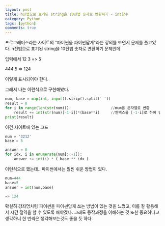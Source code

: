 ```yaml
---
layout: post
title: n진법으로 표기된 string을 10진법 숫자로 변환하기 - int함수
category: Python
tags: [python]
comments: true
---
```


프로그래머스라는 사이트의 "파이썬을 파이썬답게"라는 강의를 보면서 문제를 풀고있다.
n진법으로 표기된 string을 10진법 숫자로 변환하기 문제인데

입력에서
12 3 => 5

444 5 => 124

이렇게 표시되어야 한다.

그래서 나는 이런식으로 구현해봤다.

```python
num, base = map(int, input().strip().split(' '))
result = 0
for i in range(len(str(num))):                  //num을 문자열로 변환
    result += int(str(num)[-1-i])*(base**i)     //인덱스를 [-1-i]로 하여 맨뒤부터 시작하게 하고, 멱승을 이용해 계산해주고, result에 더해준다.
print(result)
```

이건 사이트에 있는 코드
```python
num = '3212'
base = 5

answer = 0
for idx, i in enumerate(num[::-1]):
    answer += int(i) * ( base ** idx )
```

이런식으로 했는데.. 파이썬에서는 훨씬 쉬운 방법이 있다.

```python
num=444
base=5
answer = int(num,base)

=> 124
```

확실히 강좌명처럼 파이썬을 파이썬답게 쓰는 방법이 있는 것을 느꼈고, 이를 잘 활용해서 시간 절약을 할 수 있도록 해야겠다.
그래도 동작과정을 이해하는 것 또한 중요하다고 생각하니 한 번씩은 생각해보는것도 좋을 듯 하다.
